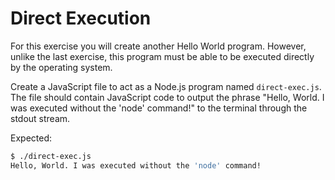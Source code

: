 # Direct Execution

For this exercise you will create another Hello World program. However, unlike the last exercise, this program must be able to be executed directly by the operating system.

Create a JavaScript file to act as a Node.js program named `direct-exec.js`. The file should contain JavaScript code to output the phrase "Hello, World. I was executed without the 'node' command!" to the terminal through the stdout stream.

Expected:

```bash
$ ./direct-exec.js
Hello, World. I was executed without the 'node' command!
```